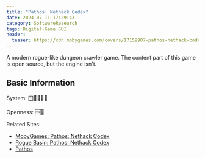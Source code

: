 ```yaml
---
title: "Pathos: Nethack Codex"
date: 2024-07-11 17:29:43
category: SoftwareResearch
tags: Digital-Game GUI
header:
  teaser: https://cdn.mobygames.com/covers/17159907-pathos-nethack-codex-iphone-front-cover.png
---
```


A modern rogue-like dungeon crawler game. The content part of this game is open source, but the engine isn't.

## Basic Information

System: 🪟🍎🐧🍏🤖

Openness: 🆓📕

Related Sites:

* [MobyGames: Pathos: Nethack Codex](https://www.mobygames.com/game/204075/pathos-nethack-codex/)
* [Rogue Basin: Pathos: Nethack Codex](https://roguebasin.com/index.php/Pathos:_NetHack_Codex)
* [Pathos](https://pathos.azurewebsites.net/)
